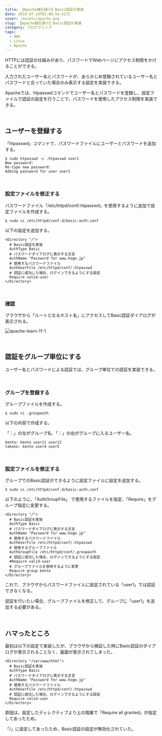 ```yaml
---
title: 【Apache備忘録⑪】Basic認証の実装
date: 2019-07-24T01:08:54.517Z
cover: /assets/apache.png
slug: 【Apache備忘録⑪】Basic認証の実装
category: プログラミング
tags:
  - AWS
  - Linux
  - Apache
---
```

HTTPには認証の仕組みがあり、パスワードでWebページにアクセス制限をかけることができる。

入力されたユーザー名とパスワードが、あらかじめ登録されているユーザー名とパスワードと合っていた場合のみ表示する設定を実装できる。

Apacheでは、htpasswdコマンドでユーザー名とパスワードを登録し、設定ファイルで認証の設定を行うことで、パスワードを使用したアクセス制限を実装できる。

<br>

## ユーザーを登録する

「htpasswd」コマンドで、パスワードファイルにユーザーとパスワードを追加する。

```
$ sudo htpasswd -c .htpasswd user1
New password: 
Re-type new password: 
Adding password for user user1
```

<br>

### 設定ファイルを修正する

パスワードファイル「/etc/httpd/conf/.htpasswd」を使用するように追加で設定ファイルを作成する。

```
$ sudo vi /etc/httpd/conf.d/basic-auth.conf
```

以下の設定を追加する。

```
<Directory "/">
  # Basic認証を実装
  AuthType Basic
  # パスワードダイアログに表示する文言
  AuthName "Password for www.hoge.jp"
  # 使用するパスワードファイル
  AuthUserFile /etc/httpd/conf/.htpasswd
  # 認証に成功した場合、ログインできるようにする設定
  Require valid-user
</Directory>
```

<br>

### 確認

ブラウザから「ルートとなるホスト名」にアクセスしてBasic認証ダイアログが表示される。

![apache-learn-11-1](/assets/apache-learn-11-1.png)

<br>

## 認証をグループ単位にする

ユーザー名とパスワードによる認証では、グループ単位での認証を実装できる。

<br>

### グループを登録する

グループファイルを作成する。

```
$ sudo vi .groupauth
```

以下の内容で作成する。

「：」の左がグループ名、「：」の右がグループに入るユーザー名。

```
kento: kento user11 user12
takano: kento user4 user5
```

<br>

### 設定ファイルを修正する

グループでのBasic認証ができるように設定ファイルに設定を追加する。

```
$ sudo vi /etc/httpd/conf.d/basic-auth.conf
```

以下のように、「AuthGroupFile」 で使用するファイルを指定、「Require」をグループ指定に変更する。

```
<Directory "/">
  # Basic認証を実装
  AuthType Basic
  # パスワードダイアログに表示する文言
  AuthName "Password for www.hoge.jp"
  # 使用するパスワードファイル
  AuthUserFile /etc/httpd/conf/.htpasswd
  # 使用するグループファイル
  AuthGroupFile /etc/httpd/conf/.groupauth
  # 認証に成功した場合、ログインできるようにする設定
  #Require valid-user
  # グループファイルを使用するように変更
  Require group kento
</Directory>
```

これで、ブラウザからパスワードファイルに設定されている「user1」では認証できなくなる。

認証を行いたい場合、グループファイルを修正して、グループに「user1」を追加する必要がある。

<br>

## ハマったところ

最初は以下の設定で実装したが、ブラウザから検証した時にBasic認証のダイアログが表示されることなく、画面が表示されてしまった。

```
<Directory "/var/www/html">
  # Basic認証を実装
  AuthType Basic
  # パスワードダイアログに表示する文言
  AuthName "Password for www.hoge.jp"
  # 使用するパスワードファイル
  AuthUserFile /etc/httpd/conf/.htpasswd
  # 認証に成功した場合、ログインできるようにする設定
  Require valid-user
</Directory>
```

原因は、設定したディレクティブより上の階層で「Require all granted」が指定してあったため。

「/」に設定してあったため、Basic認証の設定が無効化されていた。
